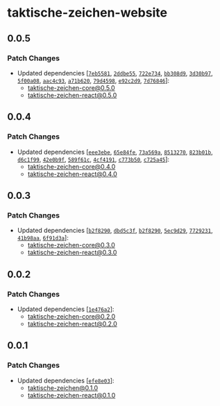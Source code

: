 # taktische-zeichen-website

## 0.0.5

### Patch Changes

- Updated dependencies [[`7eb5581`](https://github.com/phjardas/taktische-zeichen/commit/7eb55818bffcbec9aee79826d6ca86653f757102), [`2ddbe55`](https://github.com/phjardas/taktische-zeichen/commit/2ddbe55251ecc0e78a89750bdd96a0b93dace31c), [`722e734`](https://github.com/phjardas/taktische-zeichen/commit/722e73473c047ae6798a77ef3ad52173e2646dd7), [`bb308d9`](https://github.com/phjardas/taktische-zeichen/commit/bb308d9ecfaa7d48cd58016db927015315298aad), [`3d30b97`](https://github.com/phjardas/taktische-zeichen/commit/3d30b97db2e2b87bd2cc20654fde24a44058352b), [`5f00a08`](https://github.com/phjardas/taktische-zeichen/commit/5f00a085c56ad43e63a0d941ff50f6d88ad33d7a), [`aac4c93`](https://github.com/phjardas/taktische-zeichen/commit/aac4c93cb84f104026fc1d62aeeea699a87737ec), [`a71b620`](https://github.com/phjardas/taktische-zeichen/commit/a71b6205f5def94f12b76db50ec454b3acfdd078), [`79d4598`](https://github.com/phjardas/taktische-zeichen/commit/79d45980cde9d24abd214e52452e4250174787ba), [`e92c2d9`](https://github.com/phjardas/taktische-zeichen/commit/e92c2d99e431c2594e1443229b505e1dcdfa7d21), [`7d76846`](https://github.com/phjardas/taktische-zeichen/commit/7d768469b3f6f7bf40b9a9a6af99fe615613568a)]:
  - taktische-zeichen-core@0.5.0
  - taktische-zeichen-react@0.5.0

## 0.0.4

### Patch Changes

- Updated dependencies [[`eee3ebe`](https://github.com/phjardas/taktische-zeichen/commit/eee3ebe3c565ef71fd13600a66357a9dbd892b79), [`65e84fe`](https://github.com/phjardas/taktische-zeichen/commit/65e84fe96943b59f78ba930e5f8efa94c3a3e028), [`73a569a`](https://github.com/phjardas/taktische-zeichen/commit/73a569aecdb0266d93a188fd087be731ea2ec852), [`8513270`](https://github.com/phjardas/taktische-zeichen/commit/851327069a07995a09661e2c75125476e1bf46e4), [`823b01b`](https://github.com/phjardas/taktische-zeichen/commit/823b01b7892292a3ef66fdc20831c39a35555fdc), [`d6c1f99`](https://github.com/phjardas/taktische-zeichen/commit/d6c1f995ac05502b1611c3de35c2f72639bcc303), [`42e0b9f`](https://github.com/phjardas/taktische-zeichen/commit/42e0b9f0132d1cf029268d9796f445a8d5c370fc), [`589f61c`](https://github.com/phjardas/taktische-zeichen/commit/589f61c8f9d11652035f6f15da738a141a87e663), [`4cf4191`](https://github.com/phjardas/taktische-zeichen/commit/4cf41917223937750e200de1e528dd6bc916008d), [`c773b50`](https://github.com/phjardas/taktische-zeichen/commit/c773b50789c69d2bab96ffd03dbc4f7bed3d441e), [`c725a45`](https://github.com/phjardas/taktische-zeichen/commit/c725a4507517a224dd4486e83b13a171b1c48d44)]:
  - taktische-zeichen-core@0.4.0
  - taktische-zeichen-react@0.4.0

## 0.0.3

### Patch Changes

- Updated dependencies [[`b2f8290`](https://github.com/phjardas/taktische-zeichen/commit/b2f829011c803d5a3cebfa6e9bd776b0df24c2e6), [`dbd5c3f`](https://github.com/phjardas/taktische-zeichen/commit/dbd5c3f6e24069e840deca4fdcc171f0473cfe69), [`b2f8290`](https://github.com/phjardas/taktische-zeichen/commit/b2f829011c803d5a3cebfa6e9bd776b0df24c2e6), [`5ec9d29`](https://github.com/phjardas/taktische-zeichen/commit/5ec9d29ccc23d4e0e0749c118e6edd9b6a944df7), [`7729231`](https://github.com/phjardas/taktische-zeichen/commit/772923118aac156a687e3b7eeee6ef25bab0d0d0), [`41b98aa`](https://github.com/phjardas/taktische-zeichen/commit/41b98aac0f1d0d457bf8ece13b942f6b270b1c32), [`6f91d3a`](https://github.com/phjardas/taktische-zeichen/commit/6f91d3aef4c684b69cdb8089625092a6fff2439b)]:
  - taktische-zeichen-core@0.3.0
  - taktische-zeichen-react@0.3.0

## 0.0.2

### Patch Changes

- Updated dependencies [[`1e476a2`](https://github.com/phjardas/taktische-zeichen/commit/1e476a23e879a6329e0b3f9dc1c6ed553d57f2f2)]:
  - taktische-zeichen-core@0.2.0
  - taktische-zeichen-react@0.2.0

## 0.0.1

### Patch Changes

- Updated dependencies [[`efe8e03`](https://github.com/phjardas/taktische-zeichen/commit/efe8e0300c03dddc8d6bdc72602848ba186a5220)]:
  - taktische-zeichen@0.1.0
  - taktische-zeichen-react@0.1.0
